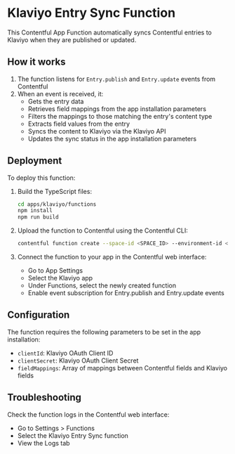 # Klaviyo Entry Sync Function

This Contentful App Function automatically syncs Contentful entries to Klaviyo when they are published or updated.

## How it works

1. The function listens for `Entry.publish` and `Entry.update` events from Contentful
2. When an event is received, it:
   - Gets the entry data
   - Retrieves field mappings from the app installation parameters
   - Filters the mappings to those matching the entry's content type
   - Extracts field values from the entry
   - Syncs the content to Klaviyo via the Klaviyo API
   - Updates the sync status in the app installation parameters

## Deployment

To deploy this function:

1. Build the TypeScript files:
   ```bash
   cd apps/klaviyo/functions
   npm install
   npm run build
   ```

2. Upload the function to Contentful using the Contentful CLI:
   ```bash
   contentful function create --space-id <SPACE_ID> --environment-id <ENV_ID> --name "Klaviyo Entry Sync" --bundle ./dist
   ```

3. Connect the function to your app in the Contentful web interface:
   - Go to App Settings
   - Select the Klaviyo app
   - Under Functions, select the newly created function
   - Enable event subscription for Entry.publish and Entry.update events

## Configuration

The function requires the following parameters to be set in the app installation:

- `clientId`: Klaviyo OAuth Client ID
- `clientSecret`: Klaviyo OAuth Client Secret
- `fieldMappings`: Array of mappings between Contentful fields and Klaviyo fields

## Troubleshooting

Check the function logs in the Contentful web interface:
- Go to Settings > Functions
- Select the Klaviyo Entry Sync function
- View the Logs tab